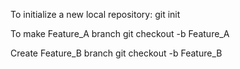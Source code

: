 To initialize a new local repository: 
    git init
    
To make Feature_A branch
    git checkout -b Feature_A

Create Feature_B branch
    git checkout -b Feature_B

